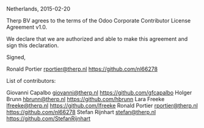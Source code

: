 Netherlands, 2015-02-20

Therp BV agrees to the terms of the Odoo Corporate 
Contributor License Agreement v1.0.

We declare that we are authorized and able to make this agreement and sign
this declaration.

Signed,

  Ronald Portier rportier@therp.nl https://github.com/nl66278

List of contributors:

  Giovanni Capalbo giovanni@therp.nl https://github.com/gfcapalbo
  Holger Brunn hbrunn@therp.nl https://github.com/hbrunn
  Lara Freeke lfreeke@therp.nl https://github.com/lfreeke
  Ronald Portier rportier@therp.nl https://github.com/nl66278
  Stefan Rijnhart stefan@therp.nl https://github.com/StefanRijnhart

